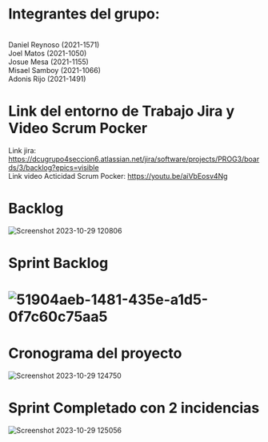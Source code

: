 <h1>Integrantes del grupo:</h1><br>
  Daniel Reynoso (2021-1571)<br>
  Joel Matos (2021-1050)<br>
  Josue Mesa (2021-1155)<br>
  Misael Samboy (2021-1066)<br>
  Adonis Rijo (2021-1491)



<h1>Link del entorno de Trabajo Jira y Video Scrum Pocker</h1>

Link jira: https://dcugrupo4seccion6.atlassian.net/jira/software/projects/PROG3/boards/3/backlog?epics=visible <br>
Link video Acticidad Scrum Pocker: https://youtu.be/aiVbEosv4Ng

<h1>Backlog</h1>

![Screenshot 2023-10-29 120806](https://github.com/DanielReyno/Scrum-Project/assets/121466966/bc8a2ec9-5c3c-40cb-b9ed-46f4c8d1ecbf)

<h1>Sprint Backlog<h1>

![51904aeb-1481-435e-a1d5-0f7c60c75aa5](https://github.com/DanielReyno/Scrum-Project/assets/121466966/890ef60c-231b-4237-919f-c4b16a70753d)

<h1>Cronograma del proyecto</h1>

![Screenshot 2023-10-29 124750](https://github.com/DanielReyno/Scrum-Project/assets/121466966/8277414a-4589-4a65-bdc1-607d861a7a90)

<h1>Sprint Completado con 2 incidencias</h1>

![Screenshot 2023-10-29 125056](https://github.com/DanielReyno/Scrum-Project/assets/121466966/38cef15c-14db-41cd-92de-12cdea3aef0e)

